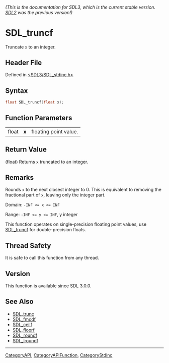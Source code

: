 ###### (This is the documentation for SDL3, which is the current stable version. [SDL2](https://wiki.libsdl.org/SDL2/) was the previous version!)
# SDL_truncf

Truncate `x` to an integer.

## Header File

Defined in [<SDL3/SDL_stdinc.h>](https://github.com/libsdl-org/SDL/blob/main/include/SDL3/SDL_stdinc.h)

## Syntax

```c
float SDL_truncf(float x);
```

## Function Parameters

|       |       |                       |
| ----- | ----- | --------------------- |
| float | **x** | floating point value. |

## Return Value

(float) Returns `x` truncated to an integer.

## Remarks

Rounds `x` to the next closest integer to 0. This is equivalent to removing
the fractional part of `x`, leaving only the integer part.

Domain: `-INF <= x <= INF`

Range: `-INF <= y <= INF`, y integer

This function operates on single-precision floating point values, use
[SDL_truncf](SDL_truncf) for double-precision floats.

## Thread Safety

It is safe to call this function from any thread.

## Version

This function is available since SDL 3.0.0.

## See Also

- [SDL_trunc](SDL_trunc)
- [SDL_fmodf](SDL_fmodf)
- [SDL_ceilf](SDL_ceilf)
- [SDL_floorf](SDL_floorf)
- [SDL_roundf](SDL_roundf)
- [SDL_lroundf](SDL_lroundf)

----
[CategoryAPI](CategoryAPI), [CategoryAPIFunction](CategoryAPIFunction), [CategoryStdinc](CategoryStdinc)

